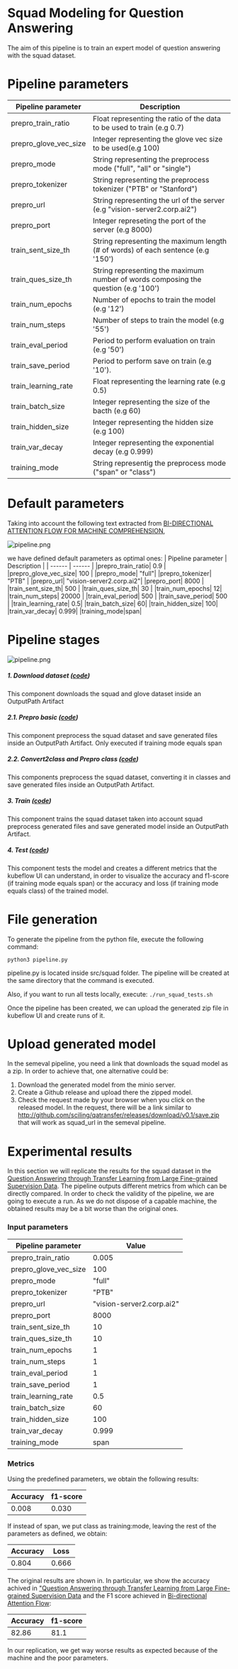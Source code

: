 # Squad Modeling for Question Answering

The aim of this pipeline is to train an expert model of question answering with the squad dataset.

# Pipeline parameters
| Pipeline parameter | Description |
| ------ | ------ |
|prepro_train_ratio| Float representing the ratio of the data to be used to train  (e.g 0.7)|
|prepro_glove_vec_size| Integer representing the glove vec size to be used(e.g 100)|
|prepro_mode| String representing the preprocess mode ("full", "all" or "single")|
|prepro_tokenizer| String representing the preprocess tokenizer ("PTB" or "Stanford")|
|prepro_url| String representing the url of the server (e.g "vision-server2.corp.ai2")|
|prepro_port| Integer represeting the port of the server (e.g 8000)|
|train_sent_size_th| String representing the maximum length (# of words) of each sentence (e.g '150')|
|train_ques_size_th| String representing the maximum number of words composing the question (e.g '100')|
|train_num_epochs| Number of epochs to train the model (e.g '12')|
|train_num_steps| Number of steps to train the model (e.g '55')|
|train_eval_period| Period to perform evaluation on train (e.g '50')|
|train_save_period| Period to perform save on train (e.g '10').|
|train_learning_rate| Float representing the learning rate (e.g 0.5)|
|train_batch_size| Integer representing the size of the bacth (e.g 60)|
|train_hidden_size| Integer representing the hidden size (e.g 100)|
|train_var_decay| Integer representing the exponential decay (e.g 0.999)|
|training_mode|String representig the preprocess mode ("span" or "class")|

# Default parameters #
Taking into account the following text extracted from [BI-DIRECTIONAL ATTENTION FLOW
FOR MACHINE COMPREHENSION]( https://arxiv.org/pdf/1611.01603.pdf#page=6),

![pipeline.png](./data/images/paper_snippet.png)

we have defined default parameters as optimal ones:
| Pipeline parameter | Description |
| ------ | ------ |
|prepro_train_ratio| 0.9 |
|prepro_glove_vec_size| 100 |
|prepro_mode| "full"|
|prepro_tokenizer| "PTB" |
|prepro_url| "vision-server2.corp.ai2"|
|prepro_port| 8000 |
|train_sent_size_th| 500 |
|train_ques_size_th| 30 |
|train_num_epochs| 12|
|train_num_steps| 20000 |
|train_eval_period| 500 |
|train_save_period| 500 |
|train_learning_rate| 0.5|
|train_batch_size| 60|
|train_hidden_size| 100|
|train_var_decay| 0.999|
|training_mode|span|

# Pipeline stages #

![pipeline.png](./data/images/squad.png)

##### 1. Download dataset ([code](./src/squad/download.py))
This component downloads the squad and glove dataset inside an OutputPath Artifact

##### 2.1. Prepro basic ([code](./src/squad/prepro.py))
This component preprocess the squad dataset and save generated files inside an OutputPath Artifact. Only executed if training mode equals span

##### 2.2. Convert2class and Prepro class ([code](./src/squad/prepro.py))
This components preprocess the squad dataset, converting it in classes and save generated files inside an OutputPath Artifact.

##### 3. Train ([code](./src/squad/train.py))
This component trains the squad dataset taken into account squad preprocess generated files and save generated model inside an OutputPath Artifact.

##### 4. Test ([code](./src/squad/test.py))
This component tests the model and creates a different metrics that the kubeflow UI can understand, in order to visualize the accuracy and f1-score (if training mode equals span) or the accuracy and loss (if training mode equals class) of the trained model.

# File generation #
To generate the pipeline from the python file, execute the following command:

```python3 pipeline.py```

pipeline.py is located inside src/squad folder. The pipeline will be created at the same directory that the command is executed.

Also, if you want to run all tests locally, execute:
``` ./run_squad_tests.sh ```

Once the pipeline has been created, we can upload the generated zip file in kubeflow UI and create runs of it.

# Upload generated model

In the semeval pipeline, you need a link that downloads the squad model as a zip. In order to achieve that, one alternative could be:

1.  Download the generated model from the minio server.
2.  Create a Github release and upload there the zipped model.
3.  Check the request made by your browser when you click on the released model. In the request, there will be a link similar to http://github.com/sciling/qatransfer/releases/download/v0.1/save.zip that will work as squad_url in the semeval pipeline.

# Experimental results #

In this section we will replicate the results for the squad dataset in the [Question Answering through Transfer Learning from Large Fine-grained Supervision Data](https://github.com/sciling/qatransfer/blob/master/run.md).
The pipeline outputs different metrics from which can be directly compared.
In order to check the validity of the pipeline, we are going to execute a run. As we do not dispose of a capable machine, the obtained results may be a bit worse than the original ones.

### Input parameters ###
| Pipeline parameter | Value |
| ------ | ------ |
|prepro_train_ratio|0.005|
|prepro_glove_vec_size|100|
|prepro_mode|"full"|
|prepro_tokenizer|"PTB"|
|prepro_url|"vision-server2.corp.ai2"|
|prepro_port|8000|
|train_sent_size_th|10|
|train_ques_size_th|10|
|train_num_epochs|1|
|train_num_steps|1|
|train_eval_period|1|
|train_save_period|1|
|train_learning_rate| 0.5|
|train_batch_size| 60|
|train_hidden_size| 100|
|train_var_decay| 0.999|
|training_mode|span|

### Metrics ###
Using the predefined parameters, we obtain the following results:

| Accuracy | f1-score |
| ------ | ------ |
| 0.008	 | 0.030 |

If instead of span, we put class as training:mode, leaving the rest of the parameters as defined, we obtain:

|Accuracy| Loss |
|-----|------|
|0.804|0.666 |

The original results are shown in. In particular, we show the accuracy achived in ["Question Answering through Transfer Learning from Large Fine-grained Supervision Data](https://www.aclweb.org/anthology/P17-2081.pdf) and the F1 score achieved in [Bi-directional Attention Flow](https://arxiv.org/pdf/1611.01603.pdf):

| Accuracy | f1-score |
| ------ | ------ |
| 82.86 | 81.1 |

In our replication, we get way worse results as expected because of the machine and the poor parameters.
